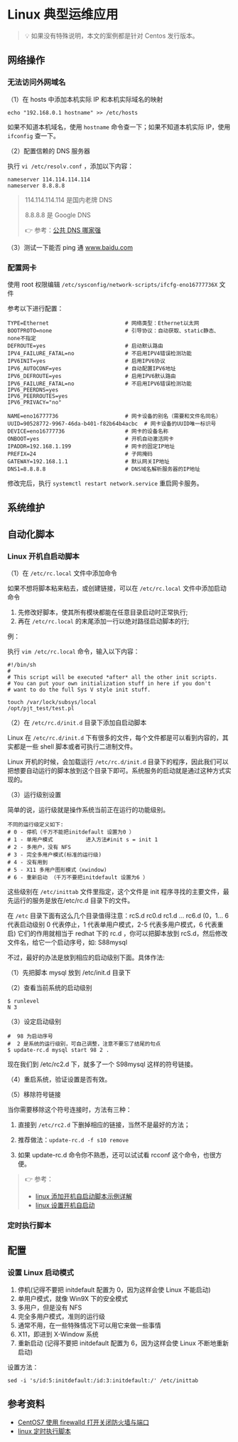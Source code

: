 # Linux 典型运维应用

> 💡 如果没有特殊说明，本文的案例都是针对 Centos 发行版本。

## 网络操作

### 无法访问外网域名

（1）在 hosts 中添加本机实际 IP 和本机实际域名的映射

```shell
echo "192.168.0.1 hostname" >> /etc/hosts
```

如果不知道本机域名，使用 `hostname` 命令查一下；如果不知道本机实际 IP，使用 `ifconfig` 查一下。

（2）配置信赖的 DNS 服务器

执行 `vi /etc/resolv.conf` ，添加以下内容：

```shell
nameserver 114.114.114.114
nameserver 8.8.8.8
```

> 114.114.114.114 是国内老牌 DNS
>
> 8.8.8.8 是 Google DNS
>
> :point_right: 参考：[公共 DNS 哪家强](https://www.zhihu.com/question/32229915)

（3）测试一下能否 ping 通 www.baidu.com

### 配置网卡

使用 root 权限编辑 `/etc/sysconfig/network-scripts/ifcfg-eno16777736X` 文件

参考以下进行配置：

```properties
TYPE=Ethernet                        # 网络类型：Ethernet以太网
BOOTPROTO=none                       # 引导协议：自动获取、static静态、none不指定
DEFROUTE=yes                         # 启动默认路由
IPV4_FAILURE_FATAL=no                # 不启用IPV4错误检测功能
IPV6INIT=yes                         # 启用IPV6协议
IPV6_AUTOCONF=yes                    # 自动配置IPV6地址
IPV6_DEFROUTE=yes                    # 启用IPV6默认路由
IPV6_FAILURE_FATAL=no                # 不启用IPV6错误检测功能
IPV6_PEERDNS=yes
IPV6_PEERROUTES=yes
IPV6_PRIVACY="no"

NAME=eno16777736                     # 网卡设备的别名（需要和文件名同名）
UUID=90528772-9967-46da-b401-f82b64b4acbc  # 网卡设备的UUID唯一标识号
DEVICE=eno16777736                   # 网卡的设备名称
ONBOOT=yes                           # 开机自动激活网卡
IPADDR=192.168.1.199                 # 网卡的固定IP地址
PREFIX=24                            # 子网掩码
GATEWAY=192.168.1.1                  # 默认网关IP地址
DNS1=8.8.8.8                         # DNS域名解析服务器的IP地址
```

修改完后，执行 `systemctl restart network.service` 重启网卡服务。

## 系统维护

## 自动化脚本

### Linux 开机自启动脚本

（1）在 `/etc/rc.local` 文件中添加命令

如果不想将脚本粘来粘去，或创建链接，可以在 `/etc/rc.local` 文件中添加启动命令

1. 先修改好脚本，使其所有模块都能在任意目录启动时正常执行;
2. 再在 `/etc/rc.local` 的末尾添加一行以绝对路径启动脚本的行;

例：

执行 `vim /etc/rc.local` 命令，输入以下内容：

```shell
#!/bin/sh
#
# This script will be executed *after* all the other init scripts.
# You can put your own initialization stuff in here if you don't
# want to do the full Sys V style init stuff.

touch /var/lock/subsys/local
/opt/pjt_test/test.pl
```

（2）在 `/etc/rc.d/init.d` 目录下添加自启动脚本

Linux 在 `/etc/rc.d/init.d` 下有很多的文件，每个文件都是可以看到内容的，其实都是一些 shell 脚本或者可执行二进制文件。

Linux 开机的时候，会加载运行 `/etc/rc.d/init.d` 目录下的程序，因此我们可以把想要自动运行的脚本放到这个目录下即可。系统服务的启动就是通过这种方式实现的。

（3）运行级别设置

简单的说，运行级就是操作系统当前正在运行的功能级别。

```shell
不同的运行级定义如下:
# 0 - 停机（千万不能把initdefault 设置为0 ）
# 1 - 单用户模式       　　进入方法#init s = init 1
# 2 - 多用户，没有 NFS
# 3 - 完全多用户模式(标准的运行级)
# 4 - 没有用到
# 5 - X11 多用户图形模式（xwindow)
# 6 - 重新启动 （千万不要把initdefault 设置为6 ）
```

这些级别在 `/etc/inittab` 文件里指定，这个文件是 init 程序寻找的主要文件，最先运行的服务是放在/etc/rc.d 目录下的文件。

在 `/etc` 目录下面有这么几个目录值得注意：rcS.d rc0.d rc1.d ... rc6.d (0，1... 6 代表启动级别 0 代表停止，1 代表单用户模式，2-5 代表多用户模式，6 代表重启) 它们的作用就相当于 redhat 下的 rc.d ，你可以把脚本放到 rcS.d，然后修改文件名，给它一个启动序号，如: S88mysql

不过，最好的办法是放到相应的启动级别下面。具体作法:

（1）先把脚本 mysql 放到 /etc/init.d 目录下

（2）查看当前系统的启动级别

```shell
$ runlevel
N 3
```

（3）设定启动级别

```shell
#  98 为启动序号
#  2 是系统的运行级别，可自己调整，注意不要忘了结尾的句点
$ update-rc.d mysql start 98 2 .
```

现在我们到 /etc/rc2.d 下，就多了一个 S98mysql 这样的符号链接。

（4）重启系统，验证设置是否有效。

（5）移除符号链接

当你需要移除这个符号连接时，方法有三种：

1. 直接到 `/etc/rc2.d` 下删掉相应的链接，当然不是最好的方法；

2. 推荐做法：`update-rc.d -f s10 remove`
3. 如果 update-rc.d 命令你不熟悉，还可以试试看 rcconf 这个命令，也很方便。

> :point_right: 参考：
>
> - [linux 添加开机自启动脚本示例详解](https://blog.csdn.net/linuxshine/article/details/50717272)
> - [linux 设置开机自启动](https://www.cnblogs.com/ssooking/p/6094740.html)

### 定时执行脚本

## 配置

### 设置 Linux 启动模式

1. 停机(记得不要把 initdefault 配置为 0，因为这样会使 Linux 不能启动)
2. 单用户模式，就像 Win9X 下的安全模式
3. 多用户，但是没有 NFS
4. 完全多用户模式，准则的运行级
5. 通常不用，在一些特殊情况下可以用它来做一些事情
6. X11，即进到 X-Window 系统
7. 重新启动 (记得不要把 initdefault 配置为 6，因为这样会使 Linux 不断地重新启动)

设置方法：

```shell
sed -i 's/id:5:initdefault:/id:3:initdefault:/' /etc/inittab
```

## 参考资料

- [CentOS7 使用 firewalld 打开关闭防火墙与端口](https://www.cnblogs.com/moxiaoan/p/5683743.html)
- [linux 定时执行脚本](https://blog.csdn.net/z_yong_cool/article/details/79288397)
